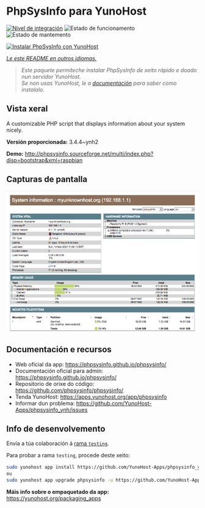 <!--
NOTA: Este README foi creado automáticamente por <https://github.com/YunoHost/apps/tree/master/tools/readme_generator>
NON debe editarse manualmente.
-->

# PhpSysInfo para YunoHost

[![Nivel de integración](https://dash.yunohost.org/integration/phpsysinfo.svg)](https://ci-apps.yunohost.org/ci/apps/phpsysinfo/) ![Estado de funcionamento](https://ci-apps.yunohost.org/ci/badges/phpsysinfo.status.svg) ![Estado de mantemento](https://ci-apps.yunohost.org/ci/badges/phpsysinfo.maintain.svg)

[![Instalar PhpSysInfo con YunoHost](https://install-app.yunohost.org/install-with-yunohost.svg)](https://install-app.yunohost.org/?app=phpsysinfo)

*[Le este README en outros idiomas.](./ALL_README.md)*

> *Este paquete permíteche instalar PhpSysInfo de xeito rápido e doado nun servidor YunoHost.*  
> *Se non usas YunoHost, le a [documentación](https://yunohost.org/install) para saber como instalalo.*

## Vista xeral

A customizable PHP script that displays information about your system nicely.


**Versión proporcionada:** 3.4.4~ynh2

**Demo:** <http://phpsysinfo.sourceforge.net/multi/index.php?disp=bootstrap&xml=raspbian>

## Capturas de pantalla

![Captura de pantalla de PhpSysInfo](./doc/screenshots/screenshot.png)

## Documentación e recursos

- Web oficial da app: <https://phpsysinfo.github.io/phpsysinfo/>
- Documentación oficial para admin: <https://phpsysinfo.github.io/phpsysinfo/>
- Repositorio de orixe do código: <https://github.com/phpsysinfo/phpsysinfo/>
- Tenda YunoHost: <https://apps.yunohost.org/app/phpsysinfo>
- Informar dun problema: <https://github.com/YunoHost-Apps/phpsysinfo_ynh/issues>

## Info de desenvolvemento

Envía a túa colaboración á [rama `testing`](https://github.com/YunoHost-Apps/phpsysinfo_ynh/tree/testing).

Para probar a rama `testing`, procede deste xeito:

```bash
sudo yunohost app install https://github.com/YunoHost-Apps/phpsysinfo_ynh/tree/testing --debug
ou
sudo yunohost app upgrade phpsysinfo -u https://github.com/YunoHost-Apps/phpsysinfo_ynh/tree/testing --debug
```

**Máis info sobre o empaquetado da app:** <https://yunohost.org/packaging_apps>
